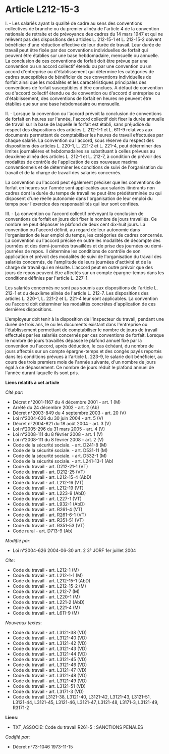 # Article L212-15-3

I. - Les salariés ayant la qualité de cadre au sens des conventions collectives de branche ou du premier alinéa de l'article
4 de la convention nationale de retraite et de prévoyance des cadres du 14 mars 1947 et qui ne relèvent pas des dispositions
des articles L. 212-15-1 et L. 212-15-2 doivent bénéficier d'une réduction effective de leur durée de travail. Leur durée de
travail peut être fixée par des conventions individuelles de forfait qui peuvent être établies sur une base hebdomadaire,
mensuelle ou annuelle. La conclusion de ces conventions de forfait doit être prévue par une convention ou un accord collectif
étendu ou par une convention ou un accord d'entreprise ou d'établissement qui détermine les catégories de cadres susceptibles
de bénéficier de ces conventions individuelles de forfait ainsi que les modalités et les caractéristiques principales des
conventions de forfait susceptibles d'être conclues. A défaut de convention ou d'accord collectif étendu ou de convention ou
d'accord d'entreprise ou d'établissement, des conventions de forfait en heures ne peuvent être établies que sur une base
hebdomadaire ou mensuelle.

II. - Lorsque la convention ou l'accord prévoit la conclusion de conventions de forfait en heures sur l'année, l'accord
collectif doit fixer la durée annuelle de travail sur la base de laquelle le forfait est établi, sans préjudice du respect
des dispositions des articles L. 212-1-1 et L. 611-9 relatives aux documents permettant de comptabiliser les heures de
travail effectuées par chaque salarié. La convention ou l'accord, sous réserve du respect des dispositions des articles L.
220-1, L. 221-2 et L. 221-4, peut déterminer des limites journalières et hebdomadaires se substituant à celles prévues au
deuxième alinéa des articles L. 212-1 et L. 212-7, à condition de prévoir des modalités de contrôle de l'application de ces
nouveaux maxima conventionnels et de déterminer les conditions de suivi de l'organisation du travail et de la charge de
travail des salariés concernés.

La convention ou l'accord peut également préciser que les conventions de forfait en heures sur l'année sont applicables aux
salariés itinérants non cadres dont la durée du temps de travail ne peut être prédéterminée ou qui disposent d'une réelle
autonomie dans l'organisation de leur emploi du temps pour l'exercice des responsabilités qui leur sont confiées.

III. - La convention ou l'accord collectif prévoyant la conclusion de conventions de forfait en jours doit fixer le nombre de
jours travaillés. Ce nombre ne peut dépasser le plafond de deux cent dix-huit jours. La convention ou l'accord définit, au
regard de leur autonomie dans l'organisation de leur emploi du temps, les catégories de cadres concernés. La convention ou
l'accord précise en outre les modalités de décompte des journées et des demi-journées travaillées et de prise des journées ou
demi-journées de repos. Il détermine les conditions de contrôle de son application et prévoit des modalités de suivi de
l'organisation du travail des salariés concernés, de l'amplitude de leurs journées d'activité et de la charge de travail qui
en résulte. L'accord peut en outre prévoir que des jours de repos peuvent être affectés sur un compte épargne-temps dans les
conditions définies par l'article L. 227-1.

Les salariés concernés ne sont pas soumis aux dispositions de l'article L. 212-1 et du deuxième alinéa de l'article L. 212-7.
Les dispositions des articles L. 220-1, L. 221-2 et L. 221-4 leur sont applicables. La convention ou l'accord doit déterminer
les modalités concrètes d'application de ces dernières dispositions.

L'employeur doit tenir à la disposition de l'inspecteur du travail, pendant une durée de trois ans, le ou les documents
existant dans l'entreprise ou l'établissement permettant de comptabiliser le nombre de jours de travail effectués par les
salariés concernés par ces conventions de forfait. Lorsque le nombre de jours travaillés dépasse le plafond annuel fixé par
la convention ou l'accord, après déduction, le cas échéant, du nombre de jours affectés sur un compte épargne-temps et des
congés payés reportés dans les conditions prévues à l'article L. 223-9, le salarié doit bénéficier, au cours des trois
premiers mois de l'année suivante, d'un nombre de jours égal à ce dépassement. Ce nombre de jours réduit le plafond annuel de
l'année durant laquelle ils sont pris.

**Liens relatifs à cet article**

_Cité par_:

  - Décret n°2001-1167 du 4 décembre 2001 - art. 1 (M)
  - Arrêté du 24 décembre 2002 - art. 2 (Ab)
  - Décret n°2003-849 du 4 septembre 2003 - art. 20 (V)
  - Loi n°2004-626 du 30 juin 2004 - art. 5 (V)
  - Décret n°2004-821 du 18 août 2004 - art. 3 (V)
  - Loi n°2005-296 du 31 mars 2005 - art. 4 (V)
  - Loi n°2008-111 du 8 février 2008 - art. 1 (V)
  - Loi n°2008-111 du 8 février 2008 - art. 2 (V)
  - Code de la sécurité sociale. - art. D241-8 (M)
  - Code de la sécurité sociale. - art. D531-11 (M)
  - Code de la sécurité sociale. - art. D532-1 (M)
  - Code de la sécurité sociale. - art. L241-13-1 (Ab)
  - Code du travail - art. D212-21-1 (VT)
  - Code du travail - art. D212-25 (VT)
  - Code du travail - art. L212-15-4 (AbD)
  - Code du travail - art. L212-16 (VT)
  - Code du travail - art. L212-19 (VT)
  - Code du travail - art. L223-9 (AbD)
  - Code du travail - art. L227-1 (VT)
  - Code du travail - art. L932-1 (AbD)
  - Code du travail - art. R261-4 (VT)
  - Code du travail - art. R261-6-1 (VT)
  - Code du travail - art. R351-51 (VT)
  - Code du travail - art. R351-53 (VT)
  - Code rural - art. D713-9 (Ab)

_Modifié par_:

  - Loi n°2004-626 2004-06-30 art. 2 3° JORF 1er juillet 2004

_Cite_:

  - Code du travail - art. L212-1 (M)
  - Code du travail - art. L212-1-1 (M)
  - Code du travail - art. L212-15-1 (AbD)
  - Code du travail - art. L212-15-2 (M)
  - Code du travail - art. L212-7 (M)
  - Code du travail - art. L220-1 (M)
  - Code du travail - art. L221-2 (AbD)
  - Code du travail - art. L221-4 (M)
  - Code du travail - art. L611-9 (M)

_Nouveaux textes_:

  - Code du travail - art. L3121-38 (VD)
  - Code du travail - art. L3121-40 (VD)
  - Code du travail - art. L3121-42 (VD)
  - Code du travail - art. L3121-43 (VD)
  - Code du travail - art. L3121-44 (VD)
  - Code du travail - art. L3121-45 (VD)
  - Code du travail - art. L3121-46 (VD)
  - Code du travail - art. L3121-47 (VD)
  - Code du travail - art. L3121-48 (VD)
  - Code du travail - art. L3121-49 (VD)
  - Code du travail - art. L3121-51 (VD)
  - Code du travail - art. L3171-3 (VD)
  - Code du travail L3121-38, L3121-40, L3121-42, L3121-43, L3121-51, L3121-44, L3121-45, L3121-46, L3121-47, L3121-48, L3171-3, L3121-49, R3171-2

**Liens**:

  - TXT_ASSOCIE: Code du travail R261-5 : SANCTIONS PENALES

_Codifié par_:

  - Décret n°73-1046 1973-11-15
